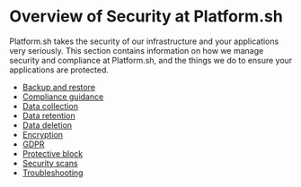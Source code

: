 # Overview of Security at Platform.sh

Platform.sh takes the security of our infrastructure and your applications very seriously. 
This section contains information on how we manage security and compliance at Platform.sh, and
the things we do to ensure your applications are protected.

* [Backup and restore](backups.md)
* [Compliance guidance](compliance-guidance.md)
* [Data collection](data-collection.md)
* [Data retention](data-retention.md)
* [Data deletion](data-deletion.md)
* [Encryption](sencryption.md)
* [GDPR](gdpr.md)
* [Protective block](protective-block.md)
* [Security scans](pen-test.md)
* [Troubleshooting](troubleshooting.md)
